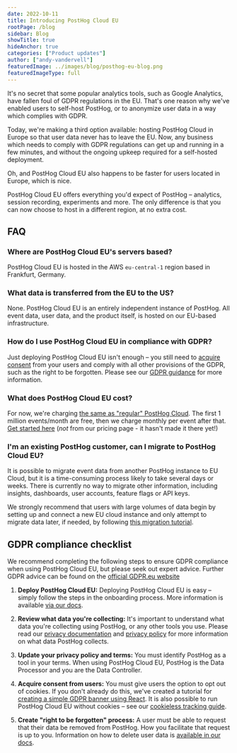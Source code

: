 ```yaml
---
date: 2022-10-11
title: Introducing PostHog Cloud EU
rootPage: /blog
sidebar: Blog
showTitle: true
hideAnchor: true
categories: ["Product updates"]
author: ["andy-vandervell"]
featuredImage: ../images/blog/posthog-eu-blog.png
featuredImageType: full
---
```


It's no secret that some popular analytics tools, such as Google Analytics, have fallen foul of GDPR regulations in the EU. That's one reason why we've enabled users to self-host PostHog, or to anonymize user data in a way which complies with GDPR. 

Today, we're making a third option available: hosting PostHog Cloud in Europe so that user data never has to leave the EU. Now, any business which needs to comply with GDPR regulations can get up and running in a few minutes, and without the ongoing upkeep required for a self-hosted deployment. 

Oh, and PostHog Cloud EU also happens to be faster for users located in Europe, which is nice. 

PostHog Cloud EU offers everything you'd expect of PostHog – analytics, session recording, experiments and more. The only difference is that you can now choose to host in a different region, at no extra cost. 

<GDPRForm />

## FAQ

### Where are PostHog Cloud EU's servers based?

PostHog Cloud EU is hosted in the AWS `eu-central-1` region based in Frankfurt, Germany.

### What data is transferred from the EU to the US?

None. PostHog Cloud EU is an entirely independent instance of PostHog. All event data, user data, and the product itself, is hosted on our EU-based infrastructure.

### How do I use PostHog Cloud EU in compliance with GDPR?

Just deploying PostHog Cloud EU isn't enough – you still need to [acquire consent](/tutorials/react-cookie-banner) from your users and comply with all other provisions of the GDPR, such as the right to be forgotten. Please see our [GDPR guidance](/docs/privacy/gdpr-compliance) for more information.

### What does PostHog Cloud EU cost?

For now, we're charging [the same as "regular" PostHog Cloud](../pricing). The first 1 million events/month are free, then we charge monthly per event after that. [Get started here](https://eu.posthog.com/signup) (_not_ from our pricing page - it hasn't made it there yet!)

### I'm an existing PostHog customer, can I migrate to PostHog Cloud EU?

It is possible to migrate event data from another PostHog instance to EU Cloud, but it is a time-consuming process likely to take several days or weeks. There is currently no way to migrate other information, including insights, dashboards, user accounts, feature flags or API keys. 

We strongly recommend that users with large volumes of data begin by setting up and connect a new EU cloud instance and only attempt to migrate data later, if needed, by following [this migration tutorial](/tutorials/eu-cloud). 

## GDPR compliance checklist

We recommend completing the following steps to ensure GDPR compliance when using PostHog Cloud EU, but please seek out expert advice. Further GDPR advice can be found on the [official GDPR.eu website](https://gdpr.eu/checklist/)

1. **Deploy PostHog Cloud EU:** Deploying PostHog Cloud EU is easy – simply follow the steps in the onboarding process. More information is available [via our docs](/docs/getting-started/cloud).

2. **Review what data you're collecting:** It's important to understand what data you're collecting using PostHog, or any other tools you use. Please read our [privacy documentation](/docs/privacy) and [privacy policy](/privacy) for more information on what data PostHog collects.

3. **Update your privacy policy and terms:** You must identify PostHog as a tool in your terms. When using PostHog Cloud EU, PostHog is the Data Processor and you are the Data Controller.

4. **Acquire consent from users:** You must give users the option to opt out of cookies. If you don't already do this, we've created a tutorial for [creating a simple GDPR banner using React](/tutorials/react-cookie-banner). It is also possible to run PostHog Cloud EU without cookies – see our [cookieless tracking guide](/tutorials/cookieless-tracking).

5. **Create "right to be forgotten" process:** A user must be able to request that their data be removed from PostHog. How you facilitate that request is up to you. Information on how to delete user data is [available in our docs](/docs/privacy/data-deletion).

<GDPRForm />
